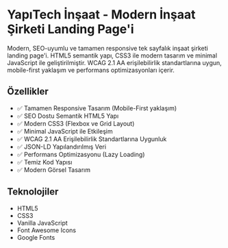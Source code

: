 # YapıTech İnşaat - Modern İnşaat Şirketi Landing Page'i

Modern, SEO-uyumlu ve tamamen responsive tek sayfalık inşaat şirketi landing page'i. HTML5 semantik yapı, CSS3 ile modern tasarım ve minimal JavaScript ile geliştirilmiştir. WCAG 2.1 AA erişilebilirlik standartlarına uygun, mobile-first yaklaşım ve performans optimizasyonları içerir.

## Özellikler

- ✅ Tamamen Responsive Tasarım (Mobile-First yaklaşım)
- ✅ SEO Dostu Semantik HTML5 Yapı
- ✅ Modern CSS3 (Flexbox ve Grid Layout)
- ✅ Minimal JavaScript ile Etkileşim
- ✅ WCAG 2.1 AA Erişilebilirlik Standartlarına Uygunluk
- ✅ JSON-LD Yapılandırılmış Veri
- ✅ Performans Optimizasyonu (Lazy Loading)
- ✅ Temiz Kod Yapısı
- ✅ Modern Görsel Tasarım

## Teknolojiler

- HTML5
- CSS3
- Vanilla JavaScript
- Font Awesome Icons
- Google Fonts
